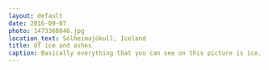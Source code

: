 ```yaml
---
layout: default
date: 2016-09-07
photo: 1473368046.jpg
location_text: Sólheimajökull, Iceland
title: Of ice and ashes
caption: Basically everything that you can see on this picture is ice. It is either melted or still hard but hidden under a thick layer of dirt and ashes from a previous volcano erruption.
---
```

